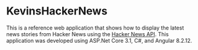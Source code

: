 # KevinsHackerNews
This is a reference web application that shows how to display the latest news stories from Hacker News using the [Hacker News API](https://github.com/HackerNews/API). This application was developed using ASP.Net Core 3.1, C#, and Angular 8.2.12.
